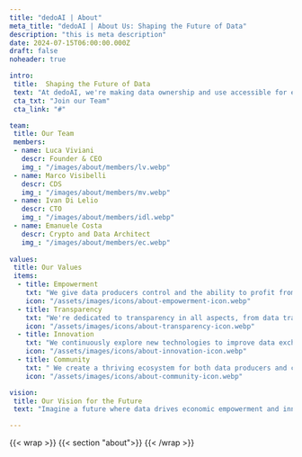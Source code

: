 ```yaml
---
title: "dedoAI | About"
meta_title: "dedoAI | About Us: Shaping the Future of Data"
description: "this is meta description"
date: 2024-07-15T06:00:00.000Z
draft: false
noheader: true

intro:
 title:  Shaping the Future of Data
 text: "At dedoAI, we're making data ownership and use accessible for everyone. Our mission is to help you control and profit from your data. Using blockchain, we ensure fair and transparent exchanges, valuing your data as a key asset in the digital economy."
 cta_txt: "Join our Team"
 cta_link: "#"

team: 
 title: Our Team
 members:
 - name: Luca Viviani
   descr: Founder & CEO
   img_: "/images/about/members/lv.webp"
 - name: Marco Visibelli
   descr: CDS
   img_: "/images/about/members/mv.webp"
 - name: Ivan Di Lelio
   descr: CTO
   img_: "/images/about/members/idl.webp"
 - name: Emanuele Costa
   descr: Crypto and Data Architect
   img_: "/images/about/members/ec.webp"
 
values:
 title: Our Values
 items:
  - title: Empowerment
    txt: "We give data producers control and the ability to profit from their data."
    icon: "/assets/images/icons/about-empowerment-icon.webp"
  - title: Transparency
    txt: "We're dedicated to transparency in all aspects, from data transactions to platform operations."
    icon: "/assets/images/icons/about-transparency-icon.webp"
  - title: Innovation
    txt: "We continuously explore new technologies to improve data exchange."
    icon: "/assets/images/icons/about-innovation-icon.webp"
  - title: Community
    txt: " We create a thriving ecosystem for both data producers and consumers."
    icon: "/assets/images/icons/about-community-icon.webp"

vision:
 title: Our Vision for the Future
 text: "Imagine a future where data drives economic empowerment and innovation. At dedoAI, we're committed to making this a reality. With advanced technology and a community focus, we're revolutionizing the data economy. Join us in democratizing data and unlocking its true value for everyone."

---
```

{{< wrap >}}
{{< section "about">}}
{{< /wrap >}}

